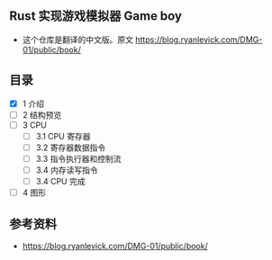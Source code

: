 ## Rust 实现游戏模拟器 Game boy
* 这个仓库是翻译的中文版。原文 https://blog.ryanlevick.com/DMG-01/public/book/

## 目录
- [x] 1 介绍
- [ ] 2 结构预览
- [ ] 3 CPU
    - [ ] 3.1 CPU 寄存器
    - [ ] 3.2 寄存器数据指令
    - [ ] 3.3 指令执行器和控制流
    - [ ] 3.4 内存读写指令
    - [ ] 3.4 CPU 完成
- [ ] 4 图形

## 参考资料
* https://blog.ryanlevick.com/DMG-01/public/book/
